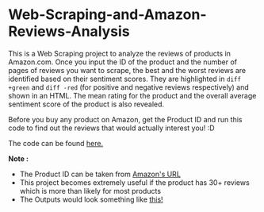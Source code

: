 # Web-Scraping-and-Amazon-Reviews-Analysis

This is a Web Scraping project to analyze the reviews of products in Amazon.com. Once you input the ID of the product and the number of pages of reviews you want to scrape, the best and the worst reviews are identified based on their sentiment scores. They are highlighted in ```diff +green``` and ```diff -red``` (for positive and negative reviews respectively) and shown in an HTML. The mean rating for the product and the overall average sentiment score of the product is also revealed.

Before you buy any product on Amazon, get the Product ID and run this code to find out the reviews that would actually interest you! :D 

The code can be found [here.](https://github.com/Surya-Murali/Web-Scraping-and-Amazon-Reviews-Analysis/blob/master/AmazonReviewsAnalysis.R)

**Note :** 
* The Product ID can be taken from [Amazon's URL](https://github.com/Surya-Murali/Web-Scraping-and-Amazon-Reviews-Analysis/blob/master/Getting_the_ID_from_the_URL.jpg)
* This project becomes extremely useful if the product has 30+ reviews which is more than likely for most products
* The Outputs would look something like [this!](https://github.com/Surya-Murali/Web-Scraping-and-Amazon-Reviews-Analysis/tree/master/Outputs)
